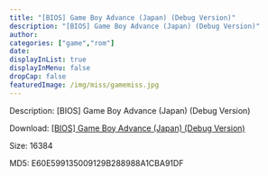 ```yaml
---
title: "[BIOS] Game Boy Advance (Japan) (Debug Version)"
description: "[BIOS] Game Boy Advance (Japan) (Debug Version)"
author: 
categories: ["game","rom"]
date: 
displayInList: true
displayInMenu: false
dropCap: false
featuredImage: /img/miss/gamemiss.jpg
---
```


Description: [BIOS] Game Boy Advance (Japan) (Debug Version)

Download: <a style="text-decoration:underline;" href="https://mega.nz/#!TWZwVAJK!5PcfGWBP44RgXSVsyd3Wb1_yRQaMuOQCxhekEk7H0i0" target = "_blank" rel = "nofollow" > [BIOS] Game Boy Advance (Japan) (Debug Version)</a>

Size: 16384

MD5: E60E599135009129B288988A1CBA91DF


